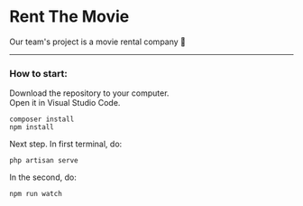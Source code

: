 # Rent The Movie 
Our team's project is a movie rental company :movie_camera:

***
### How to start:
Download the repository to your computer.   
Open it in Visual Studio Code.   
```
composer install 
npm install 
```
Next step.
In first terminal, do:   
```
php artisan serve
```
In the second, do:
```
npm run watch
```
